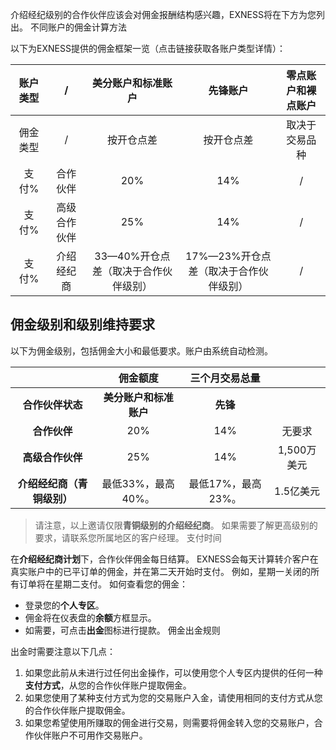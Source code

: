 介绍经纪级别的合作伙伴应该会对佣金报酬结构感兴趣，EXNESS将在下方为您列出。
不同账户的佣金计算方法

以下为EXNESS提供的佣金框架一览（点击链接获取各账户类型详情）：

| 账户类型 | /| 美分账户和标准账户| 先锋账户| 零点账户和裸点账户 |
| :---: | :---: | :---: | :---: | :---: |
| 佣金类型 | /| 按开仓点差   | 按开仓点差 | 取决于交易品种 |
| 支付%| 合作伙伴 | 20%   | 14%| / |
| 支付%| 高级合作伙伴 | 25%   | 14%| / |
| 支付%| 介绍经纪商   | 33—40%开仓点差（取决于合作伙伴级别） | 17%—23%开仓点差（取决于合作伙伴级别） | / |

## 佣金级别和级别维持要求
以下为佣金级别，包括佣金大小和最低要求。账户由系统自动检测。


||**佣金额度**|**三个月交易总量** ||
|:----:|:----:|:----:|:----:|
|**合作伙伴状态**|**美分账户和标准账户**|**先锋**||
|**合作伙伴** |20%| 14%|无要求|
|**高级合作伙伴**|25%| 14%|1,500万美元|
|**介绍经纪商（青铜级别）**|最低33%，最高40%。 |最低17%，最高23%。| 1.5亿美元 |

> 请注意，以上邀请仅限**青铜级别的介绍经纪商**。 如果需要了解更高级别的要求，请联系您所属地区的客户经理。
支付时间

在**介绍经纪商计划**下，合作伙伴佣金每日结算。 EXNESS会每天计算转介客户在真实账户中的已平订单的佣金，并在第二天开始时支付。
例如，星期一关闭的所有订单将在星期二支付。
如何查看您的佣金：

* 登录您的**个人专区**。
* 佣金将在仪表盘的**余额**方框显示。
* 如需要，可点击**出金**图标进行提款。
佣金出金规则

出金时需要注意以下几点：
1. 如果您此前从未进行过任何出金操作，可以使用您个人专区内提供的任何一种**支付方式**，从您的合作伙伴账户提取佣金。
2. 如果您使用了某种支付方式为您的交易账户入金，请使用相同的支付方式从您的合作伙伴账户提取佣金。
3. 如果您希望使用所赚取的佣金进行交易，则需要将佣金转入您的交易账户，合作伙伴账户不可用作交易账户。
